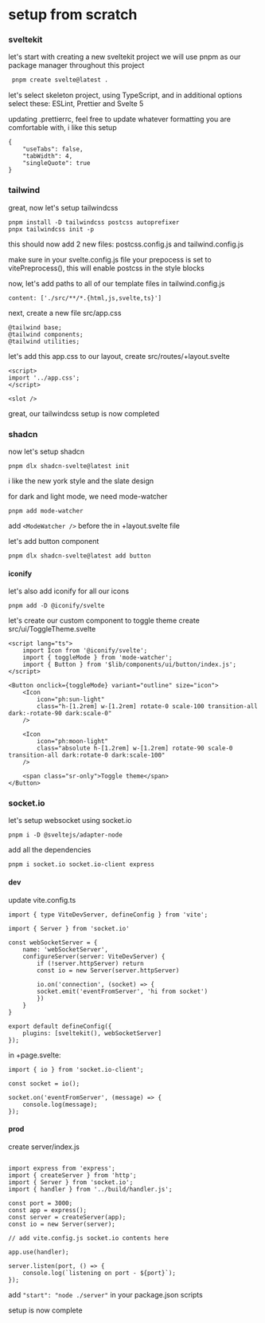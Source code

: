 # setup from scratch

### sveltekit

let's start with creating a new sveltekit project
we will use pnpm as our package manager throughout this project

```bash
 pnpm create svelte@latest .
```

let's select skeleton project, using TypeScript, and in additional options select these: ESLint, Prettier and Svelte 5

updating .prettierrc, feel free to update whatever formatting you are comfortable with, i like this setup

```
{
	"useTabs": false,
	"tabWidth": 4,
	"singleQuote": true
}
```

### tailwind

great, now let's setup tailwindcss

```
pnpm install -D tailwindcss postcss autoprefixer
pnpx tailwindcss init -p
```

this should now add 2 new files: postcss.config.js and tailwind.config.js

make sure in your svelte.config.js file your prepocess is set to vitePreprocess(), this will enable postcss in the style blocks

now, let's add paths to all of our template files in tailwind.config.js

```
content: ['./src/**/*.{html,js,svelte,ts}']
```

next, create a new file src/app.css

```
@tailwind base;
@tailwind components;
@tailwind utilities;
```

let's add this app.css to our layout, create src/routes/+layout.svelte

```
<script>
import '../app.css';
</script>

<slot />
```

great, our tailwindcss setup is now completed

### shadcn

now let's setup shadcn

```
pnpm dlx shadcn-svelte@latest init
```

i like the new york style and the slate design

for dark and light mode, we need mode-watcher

```
pnpm add mode-watcher
```

add `<ModeWatcher />` before the <slot /> in +layout.svelte file

let's add button component

```
pnpm dlx shadcn-svelte@latest add button
```

#### iconify

let's also add iconify for all our icons

```
pnpm add -D @iconify/svelte
```

let's create our custom component to toggle theme
create src/ui/ToggleTheme.svelte

```svelte
<script lang="ts">
    import Icon from '@iconify/svelte';
    import { toggleMode } from 'mode-watcher';
    import { Button } from '$lib/components/ui/button/index.js';
</script>

<Button onclick={toggleMode} variant="outline" size="icon">
    <Icon
        icon="ph:sun-light"
        class="h-[1.2rem] w-[1.2rem] rotate-0 scale-100 transition-all dark:-rotate-90 dark:scale-0"
    />

    <Icon
        icon="ph:moon-light"
        class="absolute h-[1.2rem] w-[1.2rem] rotate-90 scale-0 transition-all dark:rotate-0 dark:scale-100"
    />

    <span class="sr-only">Toggle theme</span>
</Button>
```

### socket.io

let's setup websocket using socket.io

```
pnpm i -D @sveltejs/adapter-node
```

add all the dependencies

```
pnpm i socket.io socket.io-client express
```

#### dev

update vite.config.ts

```
import { type ViteDevServer, defineConfig } from 'vite';

import { Server } from 'socket.io'

const webSocketServer = {
	name: 'webSocketServer',
	configureServer(server: ViteDevServer) {
		if (!server.httpServer) return
		const io = new Server(server.httpServer)

		io.on('connection', (socket) => {
		socket.emit('eventFromServer', 'hi from socket')
		})
	}
}

export default defineConfig({
	plugins: [sveltekit(), webSocketServer]
});
```

in +page.svelte:

```
import { io } from 'socket.io-client';

const socket = io();

socket.on('eventFromServer', (message) => {
	console.log(message);
});
```

#### prod

create server/index.js

```

import express from 'express';
import { createServer } from 'http';
import { Server } from 'socket.io';
import { handler } from '../build/handler.js';

const port = 3000;
const app = express();
const server = createServer(app);
const io = new Server(server);

// add vite.config.js socket.io contents here

app.use(handler);

server.listen(port, () => {
	console.log(`listening on port - ${port}`);
});

```

add `"start": "node ./server"` in your package.json scripts

setup is now complete
